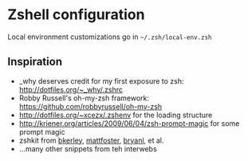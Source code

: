 Zshell configuration
====================

Local environment customizations go in `~/.zsh/local-env.zsh`

## Inspiration

+ \_why deserves credit for my first exposure to zsh:
  <http://dotfiles.org/~_why/.zshrc>
+ Robby Russell's oh-my-zsh framework:
  <https://github.com/robbyrussell/oh-my-zsh>
+ <http://dotfiles.org/~xcezx/.zshenv> for the loading structure
+ <http://kriener.org/articles/2009/06/04/zsh-prompt-magic> for some prompt
  magic
+ zshkit from [bkerley](https://github.com/bkerley/zshkit),
  [mattfoster](https://github.com/mattfoster/zshkit),
  [bryanl](https://github.com/bryanl/zshkit),
  et al.
+ ...many other snippets from teh interwebs
